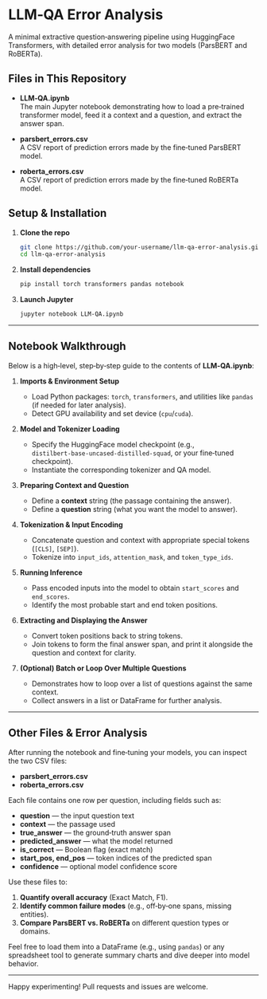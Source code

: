 # LLM‑QA Error Analysis

A minimal extractive question‑answering pipeline using HuggingFace Transformers, with detailed error analysis for two models (ParsBERT and RoBERTa).

## Files in This Repository

- **LLM‑QA.ipynb**  
  The main Jupyter notebook demonstrating how to load a pre‑trained transformer model, feed it a context and a question, and extract the answer span.

- **parsbert_errors.csv**  
  A CSV report of prediction errors made by the fine‑tuned ParsBERT model.

- **roberta_errors.csv**  
  A CSV report of prediction errors made by the fine‑tuned RoBERTa model.

## Setup & Installation

1. **Clone the repo**  
   ```bash
   git clone https://github.com/your-username/llm-qa-error-analysis.git
   cd llm-qa-error-analysis
   ```

2. **Install dependencies**  
   ```bash
   pip install torch transformers pandas notebook
   ```

3. **Launch Jupyter**  
   ```bash
   jupyter notebook LLM‑QA.ipynb
   ```

---

## Notebook Walkthrough

Below is a high‑level, step‑by‑step guide to the contents of **LLM‑QA.ipynb**:

1. **Imports & Environment Setup**  
   - Load Python packages: `torch`, `transformers`, and utilities like `pandas` (if needed for later analysis).  
   - Detect GPU availability and set device (`cpu`/`cuda`).

2. **Model and Tokenizer Loading**  
   - Specify the HuggingFace model checkpoint (e.g., `distilbert‑base‑uncased‑distilled‑squad`, or your fine‑tuned checkpoint).  
   - Instantiate the corresponding tokenizer and QA model.

3. **Preparing Context and Question**  
   - Define a **context** string (the passage containing the answer).  
   - Define a **question** string (what you want the model to answer).

4. **Tokenization & Input Encoding**  
   - Concatenate question and context with appropriate special tokens (`[CLS]`, `[SEP]`).  
   - Tokenize into `input_ids`, `attention_mask`, and `token_type_ids`.

5. **Running Inference**  
   - Pass encoded inputs into the model to obtain `start_scores` and `end_scores`.  
   - Identify the most probable start and end token positions.

6. **Extracting and Displaying the Answer**  
   - Convert token positions back to string tokens.  
   - Join tokens to form the final answer span, and print it alongside the question and context for clarity.

7. **(Optional) Batch or Loop Over Multiple Questions**  
   - Demonstrates how to loop over a list of questions against the same context.  
   - Collect answers in a list or DataFrame for further analysis.

---

## Other Files & Error Analysis

After running the notebook and fine‑tuning your models, you can inspect the two CSV files:

- **parsbert_errors.csv**  
- **roberta_errors.csv**  

Each file contains one row per question, including fields such as:
- **question** — the input question text  
- **context** — the passage used  
- **true_answer** — the ground‑truth answer span  
- **predicted_answer** — what the model returned  
- **is_correct** — Boolean flag (exact match)  
- **start_pos, end_pos** — token indices of the predicted span  
- **confidence** — optional model confidence score  

Use these files to:
1. **Quantify overall accuracy** (Exact Match, F1).  
2. **Identify common failure modes** (e.g., off‑by‑one spans, missing entities).  
3. **Compare ParsBERT vs. RoBERTa** on different question types or domains.

Feel free to load them into a DataFrame (e.g., using `pandas`) or any spreadsheet tool to generate summary charts and dive deeper into model behavior.

---

Happy experimenting! Pull requests and issues are welcome.

